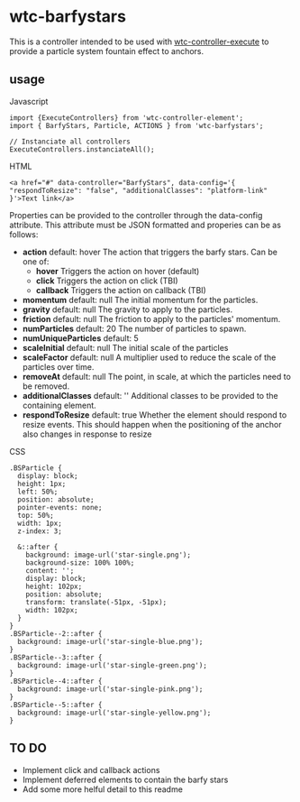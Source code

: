 # wtc-barfystars
This is a controller intended to be used with [wtc-controller-execute](https://github.com/wethegit/wtc-controller-execute) to provide a particle system fountain effect to anchors.

## usage
Javascript
```
import {ExecuteControllers} from 'wtc-controller-element';
import { BarfyStars, Particle, ACTIONS } from 'wtc-barfystars';

// Instanciate all controllers
ExecuteControllers.instanciateAll();
```

HTML
```
<a href="#" data-controller="BarfyStars", data-config='{ "respondToResize": "false", "additionalClasses": "platform-link" }'>Text link</a>
```

Properties can be provided to the controller through the data-config attribute. This attribute must be JSON formatted and properies can be as follows:
- **action** default: hover
  The action that triggers the barfy stars.
  Can be one of:
  - **hover** Triggers the action on hover (default)
  - **click** Triggers the action on click (TBI)
  - **callback** Triggers the action on callback (TBI)
- **momentum** default: null
  The initial momentum for the particles.
- **gravity** default: null
  The gravity to apply to the particles.
- **friction** default: null
  The friction to apply to the particles' momentum.
- **numParticles** default: 20
  The number of particles to spawn.
- **numUniqueParticles** default: 5
- **scaleInitial** default: null
  The initial scale of the particles
- **scaleFactor** default: null
  A multiplier used to reduce the scale of the particles over time.
- **removeAt** default: null
  The point, in scale, at which the particles need to be removed.
- **additionalClasses** default: ''
  Additional classes to be provided to the containing element.
- **respondToResize** default: true
  Whether the element should respond to resize events. This should happen when the positioning of the anchor also changes in response to resize

CSS
```
.BSParticle {
  display: block;
  height: 1px;
  left: 50%;
  position: absolute;
  pointer-events: none;
  top: 50%;
  width: 1px;
  z-index: 3;

  &::after {
    background: image-url('star-single.png');
    background-size: 100% 100%;
    content: '';
    display: block;
    height: 102px;
    position: absolute;
    transform: translate(-51px, -51px);
    width: 102px;
  }
}
.BSParticle--2::after {
  background: image-url('star-single-blue.png');
}
.BSParticle--3::after {
  background: image-url('star-single-green.png');
}
.BSParticle--4::after {
  background: image-url('star-single-pink.png');
}
.BSParticle--5::after {
  background: image-url('star-single-yellow.png');
}
```

## TO DO
- Implement click and callback actions
- Implement deferred elements to contain the barfy stars
- Add some more helful detail to this readme
